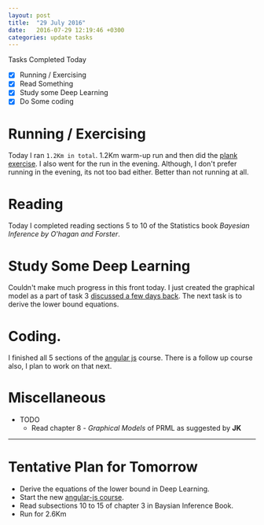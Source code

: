 ```yaml
---
layout: post
title:  "29 July 2016"
date:   2016-07-29 12:19:46 +0300
categories: update tasks
---
```

Tasks Completed Today

- [x] Running / Exercising
- [x] Read Something
- [x] Study some Deep Learning
- [x] Do Some coding

# Running / Exercising
Today I ran `1.2Km in total`. 1.2Km warm-up run and then did the [plank exercise][plank-exercise]. I also went for the run in the evening. Although, I don't prefer running in the evening, its not too bad either. Better than not running at all.

# Reading
Today I completed reading sections 5 to 10 of the Statistics book _Bayesian Inference by O'hagan and Forster_.

# Study Some Deep Learning
Couldn't make much progress in this front today. I just created the graphical model as a part of task 3 [discussed a few days back](../26/update.html#study-some-deep-learning). The next task is to derive the lower bound equations. 

# Coding.
I finished all 5 sections of the [angular js][angular-js] course. There is a follow up course also, I plan to work on that next. 


# Miscellaneous
- TODO  
    *  Read chapter 8 - _Graphical Models_ of PRML as suggested by **JK**

---------------- 

# Tentative Plan for Tomorrow
- Derive the equations of the lower bound in Deep Learning.
- Start the new [angular-js course][angular-course].
- Read subsections 10 to 15 of chapter 3 in Baysian Inference Book. 
- Run for 2.6Km


[kendall-img]: http://pictures.abebooks.com/isbn/9780340529225-us-300.jpg 
[graphical-model]: https://en.wikipedia.org/wiki/Graphical_model
[angular-js]: https://en.wikipedia.org/wiki/AngularJS
[angular-course]: http://campus.codeschool.com/courses/staying-sharp-with-angular-js/
[plank-exercise]: https://en.wikipedia.org/wiki/Plank_(exercise)
